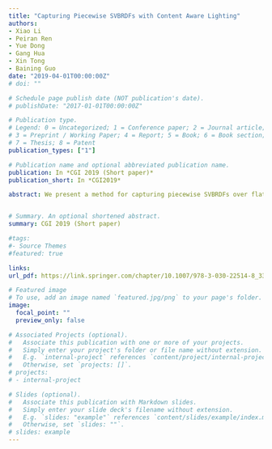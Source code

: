 ```yaml
---
title: "Capturing Piecewise SVBRDFs with Content Aware Lighting"
authors:
- Xiao Li
- Peiran Ren
- Yue Dong
- Gang Hua
- Xin Tong
- Baining Guo
date: "2019-04-01T00:00:00Z"
# doi: ""

# Schedule page publish date (NOT publication's date).
# publishDate: "2017-01-01T00:00:00Z"

# Publication type.
# Legend: 0 = Uncategorized; 1 = Conference paper; 2 = Journal article;
# 3 = Preprint / Working Paper; 4 = Report; 5 = Book; 6 = Book section;
# 7 = Thesis; 8 = Patent
publication_types: ["1"]

# Publication name and optional abbreviated publication name.
publication: In *CGI 2019 (Short paper)*
publication_short: In *CGI2019*

abstract: We present a method for capturing piecewise SVBRDFs over flat surfaces that consist of piecewise homogeneous materials with arbitrary geometric details. To achieve fast and simple capture, our method first evaluates the piecewise material distribution over the surface from an image taken with uniform lighting and then find an suitable 2D light pattern according to the material’s spatial distribution, which combines both step edge and gradient lighting patterns. After that, we capture another image of the surface lit by the optimized light pattern and reconstruct the SVBRDF and normal details from two captured images. The capturing only takes two photographs and the light pattern optimization is executed in real time, which enables us to design a simple device setup for on-site capturing. We validate our approach and demonstrate the efficiency of our method on a wide range of synthetic and real materials.


# Summary. An optional shortened abstract.
summary: CGI 2019 (Short paper)

#tags:
#- Source Themes
#featured: true

links:
url_pdf: https://link.springer.com/chapter/10.1007/978-3-030-22514-8_33

# Featured image
# To use, add an image named `featured.jpg/png` to your page's folder. 
image:
  focal_point: ""
  preview_only: false

# Associated Projects (optional).
#   Associate this publication with one or more of your projects.
#   Simply enter your project's folder or file name without extension.
#   E.g. `internal-project` references `content/project/internal-project/index.md`.
#   Otherwise, set `projects: []`.
# projects:
# - internal-project

# Slides (optional).
#   Associate this publication with Markdown slides.
#   Simply enter your slide deck's filename without extension.
#   E.g. `slides: "example"` references `content/slides/example/index.md`.
#   Otherwise, set `slides: ""`.
# slides: example
---
```

<!-- 
{{% alert note %}}
Click the *Cite* button above to demo the feature to enable visitors to import publication metadata into their reference management software.
{{% /alert %}}

{{% alert note %}}
Click the *Slides* button above to demo Academic's Markdown slides feature.
{{% /alert %}} -->

<!-- Supplementary notes can be added here, including [code and math](https://sourcethemes.com/academic/docs/writing-markdown-latex/). -->

